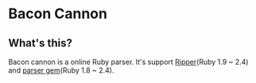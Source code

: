 # Bacon Cannon

## What's this?

Bacon cannon is a online Ruby parser.
It's support [Ripper](http://ruby-doc.org/stdlib-2.4.0/libdoc/ripper/rdoc/Ripper.html)(Ruby 1.9 ~ 2.4) and [parser gem](https://github.com/whitequark/parser)(Ruby 1.8 ~ 2.4).


